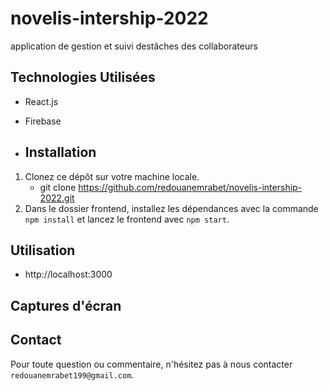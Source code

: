# novelis-intership-2022
application de gestion et suivi destâches des collaborateurs
## Technologies Utilisées
- React.js
- Firebase

- ## Installation 

1. Clonez ce dépôt sur votre machine locale.
   - git clone https://github.com/redouanemrabet/novelis-intership-2022.git
2. Dans le dossier frontend, installez les dépendances avec la commande `npm install` et lancez le frontend avec `npm start`.

  ## Utilisation
- http://localhost:3000

## Captures d'écran

## Contact

Pour toute question ou commentaire, n'hésitez pas à nous contacter `redouanemrabet199@gmail.com`.
